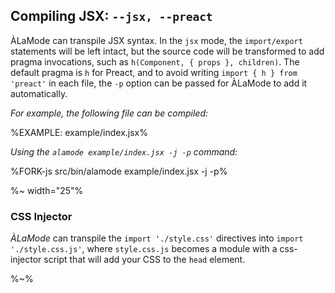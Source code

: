 ## Compiling JSX: `--jsx, --preact`

ÀLaMode can transpile JSX syntax. In the `jsx` mode, the `import/export` statements will be left intact, but the source code will be transformed to add pragma invocations, such as `h(Component, { props }, children)`. The default pragma is `h` for Preact, and to avoid writing `import { h } from 'preact'` in each file, the `-p` option can be passed for ÀLaMode to add it automatically.

_For example, the following file can be compiled:_

%EXAMPLE: example/index.jsx%

_Using the `alamode example/index.jsx -j -p` command:_

%FORK-js src/bin/alamode example/index.jsx -j -p%

%~ width="25"%

### CSS Injector

_ÀLaMode_ can transpile the `import './style.css'` directives into `import './style.css.js'`, where `style.css.js` becomes a module with a css-injector script that will add your CSS to the `head` element.

%~%